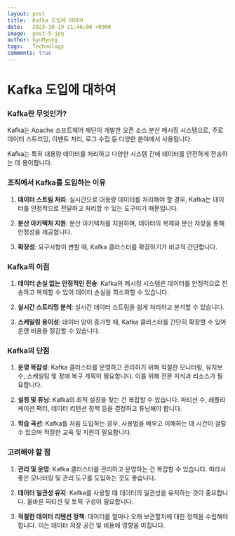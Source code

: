 ```yaml
---
layout:	post
title:  Kafka 도입에 대하여
date:   2023-10-19 21:46:00 +0900
image:  post-5.jpg
author: GyuMyung
tags:   Technology
comments: true
---
```


# Kafka 도입에 대하여
### Kafka란 무엇인가?
Kafka는 Apache 소프트웨어 재단이 개발한 오픈 소스 분산 메시징 시스템으로, 주로 데이터 스트리밍, 이벤트 처리, 로그 수집 등 다양한 분야에서 사용됩니다. <br/>

Kafka는 특히 대용량 데이터를 처리하고 다양한 시스템 간에 데이터를 안전하게 전송하는 데 용이합니다.

### 조직에서 Kafka를 도입하는 이유
1. **데이터 스트림 처리**: 실시간으로 대용량 데이터를 처리해야 할 경우, Kafka는 데이터를 안정적으로 전달하고 처리할 수 있는 도구이기 때문입니다.
    
2. **분산 아키텍처 지원**: 분산 아키텍처를 지원하며, 데이터의 복제와 분산 저장을 통해 안정성을 제공합니다.

3. **확장성**: 요구사항이 변할 때, Kafka 클러스터를 확장하기가 비교적 간단합니다.

### Kafka의 이점
1. **데이터 손실 없는 안정적인 전송**: Kafka의 메시징 시스템은 데이터를 안정적으로 전송하고 복제할 수 있어 데이터 손실을 최소화할 수 있습니다.

2. **실시간 스트리밍 분석**: 실시간 데이터 스트림을 쉽게 처리하고 분석할 수 있습니다.

3. **스케일링 용이성**: 데이터 양이 증가할 때, Kafka 클러스터를 간단히 확장할 수 있어 운영 비용을 절감할 수 있습니다.

### Kafka의 단점
1. **운영 복잡성**: Kafka 클러스터를 운영하고 관리하기 위해 적절한 모니터링, 유지보수, 스케일링 및 장애 복구 계획이 필요합니다. 이를 위해 전문 지식과 리소스가 필요합니다.

2. **설정 및 튜닝**: Kafka의 최적 설정을 찾는 건 복잡할 수 있습니다. 파티션 수, 레플리케이션 팩터, 데이터 리텐션 정책 등을 결정하고 튜닝해야 합니다.

3. **학습 곡선**: Kafka를 처음 도입하는 경우, 사용법을 배우고 이해하는 데 시간이 걸릴 수 있으며 적절한 교육 및 지원이 필요합니다.

### 고려해야 할 점
1. **관리 및 운영**: Kafka 클러스터를 관리하고 운영하는 건 복잡할 수 있습니다. 따라서 좋은 모니터링 및 관리 도구를 도입하는 것도 좋습니다.

2. **데이터 일관성 유지**: Kafka를 사용할 떄 데이터의 일관성을 유지하는 것이 중요합니다. 올바른 파티션 및 토픽 구성이 필요합니다.

3. **적절한 데이터 리텐션 정책**: 데이터를 얼마나 오래 보관할지에 대한 정책을 수립해야 합니다. 이는 데이터 저장 공간 및 비용에 영향을 미칩니다.
